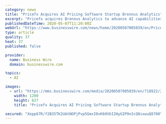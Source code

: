 ```yaml
---
category: news
title: "Pricefx Acquires AI Pricing Software Startup Brennus Analytics"
excerpt: "Pricefx acquires Brennus Analytics to advance AI capabilities in its pricing platform and add talented AI and data science professionals to the team."
publishedDateTime: 2020-05-07T11:20:00Z
webUrl: "https://www.businesswire.com/news/home/20200507005039/en/Pricefx-Acquires-AI-Pricing-Software-Startup-Brennus"
type: article
quality: 37
heat: 37
published: false

provider:
  name: Business Wire
  domain: businesswire.com

topics:
  - AI

images:
  - url: "https://mms.businesswire.com/media/20200507005039/en/718922/23/Pricefx_logo_2019_Black.jpg"
    width: 1200
    height: 627
    title: "Pricefx Acquires AI Pricing Software Startup Brennus Analytics"

secured: "Xepp67R/f2B35TK2UAtNOPjPvp5GmxI0vK60VbI2HyGIP9n3cQ8sxwuQ8700Yis/r3HFtQ67+LRK6tHX+HPHLJrwasZOjUTmEUv7ddREa7KDyV4cex41XSbynWdkcvtnCsK8+RGBG0x6sefiQdvBdCfY4D4ygehzMfEx1MISQaKjNwVCDxJYYNR9GMI/bvO2u06ZtLVGAyJZkY/Vu8MYunSyXjCP9yPuDDyXxx0BqAst3k0pJwazGllZKVeAC0IjZKQTz36hqHFdRZ1ajXYDkq94tja/R+t7F7Qm5K0FDtj8A5D9FYRowMEWU2G9VVQX;Pjf/J8NACufdIVWbo/JYvg=="
---
```


